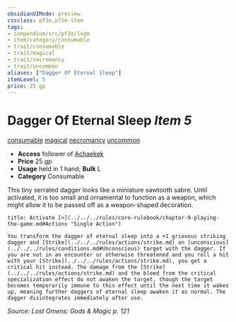 ```yaml
---
obsidianUIMode: preview
cssclass: pf2e,pf2e-item
tags:
- compendium/src/pf2e/logm
- item/category/consumable
- trait/consumable
- trait/magical
- trait/necromancy
- trait/uncommon
aliases: ["Dagger Of Eternal Sleep"]
itemLevel: 5
price: 25 gp
---
```

# Dagger Of Eternal Sleep *Item 5*  
[consumable](../../../rules/traits/consumable.md)  [magical](../../../rules/traits/magical.md)  [necromancy](../../../rules/traits/necromancy.md)  [uncommon](../../../rules/traits/uncommon.md)  

- **Access** follower of [Achaekek](../../setting/deities/achaekek-logm.md)
- **Price** 25 gp
- **Usage** held in 1 hand; **Bulk** L
- **Category** Consumable

This tiny serrated dagger looks like a miniature sawtooth sabre. Until activated, it is too small and ornamental to function as a weapon, which might allow it to be passed off as a weapon-shaped decoration.

```ad-embed-ability
title: Activate [>](../../../rules/core-rulebook/chapter-9-playing-the-game.md#Actions "Single Action")

You transform the dagger of eternal sleep into a +1 grievous striking dagger and [Strike](../../../rules/actions/strike.md) an [unconscious](../../../rules/conditions.md#Unconscious) target with the dagger. If you are not in an encounter or otherwise threatened and you roll a hit with your [Strike](../../../rules/actions/strike.md), you get a critical hit instead. The damage from the [Strike](../../../rules/actions/strike.md) and the bleed from the critical specialization effect do not awaken the target, though the target becomes temporarily immune to this effect until the next time it wakes up, meaning further daggers of eternal sleep awaken it as normal. The dagger disintegrates immediately after use.
```

*Source: Lost Omens: Gods & Magic p. 121*
